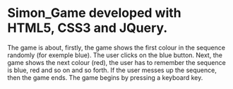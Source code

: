 # Simon_Game developed with HTML5, CSS3 and JQuery.
The game is about, firstly, the game shows the first colour in the sequence randomly (for exemple blue). The user clicks on the blue button.
Next, the game shows the next colour (red), the user has to remember the sequence is blue, red and so on and so forth. 
If the user messes up the sequence, then the game ends. The game begins by pressing a keyboard key.
